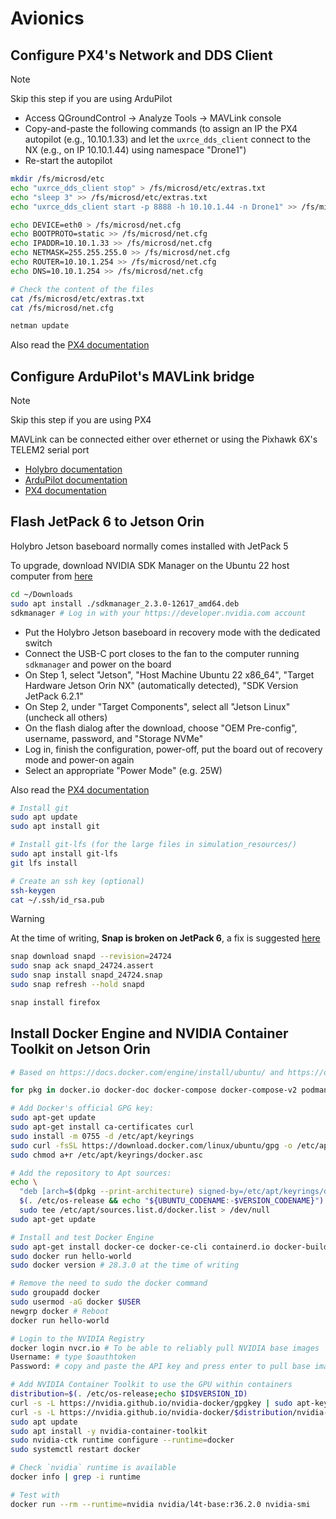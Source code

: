 # Avionics

## Configure PX4's Network and DDS Client

> [!NOTE]
> Skip this step if you are using ArduPilot

- Access QGroundControl -> Analyze Tools -> MAVLink console
- Copy-and-paste the following commands (to assign an IP the PX4 autopilot (e.g., 10.10.1.33) and let the `uxrce_dds_client` connect to the NX (e.g., on IP 10.10.1.44) using namespace "Drone1")
- Re-start the autopilot 

```sh
mkdir /fs/microsd/etc
echo "uxrce_dds_client stop" > /fs/microsd/etc/extras.txt
echo "sleep 3" >> /fs/microsd/etc/extras.txt
echo "uxrce_dds_client start -p 8888 -h 10.10.1.44 -n Drone1" >> /fs/microsd/etc/extras.txt

echo DEVICE=eth0 > /fs/microsd/net.cfg
echo BOOTPROTO=static >> /fs/microsd/net.cfg
echo IPADDR=10.10.1.33 >> /fs/microsd/net.cfg
echo NETMASK=255.255.255.0 >> /fs/microsd/net.cfg
echo ROUTER=10.10.1.254 >> /fs/microsd/net.cfg
echo DNS=10.10.1.254 >> /fs/microsd/net.cfg

# Check the content of the files
cat /fs/microsd/etc/extras.txt
cat /fs/microsd/net.cfg

netman update
```

Also read the [PX4 documentation](https://github.com/PX4/PX4-Autopilot/blob/main/docs/en/companion_computer/holybro_pixhawk_jetson_baseboard.md#ethernet-setup-using-netplan)

## Configure ArduPilot's MAVLink bridge

> [!NOTE]
> Skip this step if you are using PX4

MAVLink can be connected either over ethernet or using the Pixhawk 6X's TELEM2 serial port

- [Holybro documentation](https://docs.holybro.com/autopilot/pixhawk-baseboards/pixhawk-jetson-baseboard/mavlink-bridge)
- [ArduPilot documentation](https://ardupilot.org/copter/docs/common-serial-options.html)
- [PX4 documentation](https://github.com/PX4/PX4-Autopilot/blob/main/docs/en/companion_computer/holybro_pixhawk_jetson_baseboard.md#mavlink-setup)

## Flash JetPack 6 to Jetson Orin

Holybro Jetson baseboard normally comes installed with JetPack 5

To upgrade, download NVIDIA SDK Manager on the Ubuntu 22 host computer from [here](https://developer.nvidia.com/sdk-manager#installation_get_started)

```sh
cd ~/Downloads
sudo apt install ./sdkmanager_2.3.0-12617_amd64.deb 
sdkmanager # Log in with your https://developer.nvidia.com account 
```

- Put the Holybro Jetson baseboard in recovery mode with the dedicated switch
- Connect the USB-C port closes to the fan to the computer running `sdkmanager` and power on the board
- On Step 1, select "Jetson", "Host Machine Ubuntu 22 x86_64", "Target Hardware Jetson Orin NX" (automatically detected), "SDK Version JetPack 6.2.1"
- On Step 2, under "Target Components", select all "Jetson Linux" (uncheck all others)
- On the flash dialog after the download, choose "OEM Pre-config", username, password, and "Storage NVMe"
- Log in, finish the configuration, power-off, put the board out of recovery mode and power-on again
- Select an appropriate "Power Mode" (e.g. 25W)

Also read the [PX4 documentation](https://github.com/PX4/PX4-Autopilot/blob/main/docs/en/companion_computer/holybro_pixhawk_jetson_baseboard.md#flashing-the-jetson-board)

```sh
# Install git
sudo apt update
sudo apt install git

# Install git-lfs (for the large files in simulation_resources/)
sudo apt install git-lfs
git lfs install

# Create an ssh key (optional)
ssh-keygen 
cat ~/.ssh/id_rsa.pub
```

> [!WARNING]
> At the time of writing, **Snap is broken on JetPack 6**, a fix is suggested [here](https://forums.developer.nvidia.com/t/chromium-other-browsers-not-working-after-flashing-or-updating-heres-why-and-quick-fix/338891)
> ```sh
> snap download snapd --revision=24724
> sudo snap ack snapd_24724.assert
> sudo snap install snapd_24724.snap
> sudo snap refresh --hold snapd
> 
> snap install firefox
> ```

## Install Docker Engine and NVIDIA Container Toolkit on Jetson Orin

```sh
# Based on https://docs.docker.com/engine/install/ubuntu/ and https://docs.docker.com/engine/install/linux-postinstall/

for pkg in docker.io docker-doc docker-compose docker-compose-v2 podman-docker containerd runc; do sudo apt-get remove $pkg; done # none should be there

# Add Docker's official GPG key:
sudo apt-get update
sudo apt-get install ca-certificates curl
sudo install -m 0755 -d /etc/apt/keyrings
sudo curl -fsSL https://download.docker.com/linux/ubuntu/gpg -o /etc/apt/keyrings/docker.asc
sudo chmod a+r /etc/apt/keyrings/docker.asc

# Add the repository to Apt sources:
echo \
  "deb [arch=$(dpkg --print-architecture) signed-by=/etc/apt/keyrings/docker.asc] https://download.docker.com/linux/ubuntu \
  $(. /etc/os-release && echo "${UBUNTU_CODENAME:-$VERSION_CODENAME}") stable" | \
  sudo tee /etc/apt/sources.list.d/docker.list > /dev/null
sudo apt-get update
```

```sh
# Install and test Docker Engine
sudo apt-get install docker-ce docker-ce-cli containerd.io docker-buildx-plugin docker-compose-plugin
sudo docker run hello-world
sudo docker version # 28.3.0 at the time of writing

# Remove the need to sudo the docker command
sudo groupadd docker
sudo usermod -aG docker $USER
newgrp docker # Reboot
docker run hello-world

# Login to the NVIDIA Registry
docker login nvcr.io # To be able to reliably pull NVIDIA base images
Username: # type $oauthtoken
Password: # copy and paste the API key and press enter to pull base images from nvcr.io/

# Add NVIDIA Container Toolkit to use the GPU within containers
distribution=$(. /etc/os-release;echo $ID$VERSION_ID)
curl -s -L https://nvidia.github.io/nvidia-docker/gpgkey | sudo apt-key add -
curl -s -L https://nvidia.github.io/nvidia-docker/$distribution/nvidia-docker.list | sudo tee /etc/apt/sources.list.d/nvidia-docker.list
sudo apt update
sudo apt install -y nvidia-container-toolkit
sudo nvidia-ctk runtime configure --runtime=docker
sudo systemctl restart docker

# Check `nvidia` runtime is available
docker info | grep -i runtime

# Test with
docker run --rm --runtime=nvidia nvidia/l4t-base:r36.2.0 nvidia-smi
```

